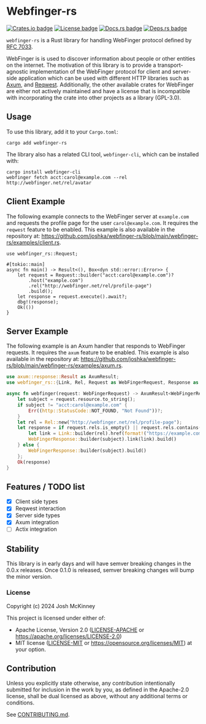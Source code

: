 # Webfinger-rs

[![Crates.io badge]][crate]
[![License badge]][license]
[![Docs.rs badge]][docs]
[![Deps.rs badge]][dependencies]

<!-- cargo-rdme start -->

`webfinger-rs` is a Rust library for handling WebFinger protocol defined by [RFC 7033].

WebFinger is  is used to discover information about people or other entities on the internet.
The motivation of this library is to provide a transport-agnostic implementation of the
WebFinger protocol for client and server-side application which can be used with different HTTP
libraries such as [Axum], and [Reqwest]. Additionally, the other available crates for WebFinger
are either not actively maintained and have a license that is incompatible with incorporating
the crate into other projects as a library (GPL-3.0).

[RFC 7033]: https://www.rfc-editor.org/rfc/rfc7033.html
[Axum]: https://crates.io/crates/axum
[Reqwest]: https://crates.io/crates/reqwest

## Usage

To use this library, add it to your `Cargo.toml`:

```shell
cargo add webfinger-rs
```

The library also has a related CLI tool, `webfinger-cli`, which can be installed with:

```shell
cargo install webfinger-cli
webfinger fetch acct:carol@example.com --rel http://webfinger.net/rel/avatar
```

## Client Example

The following example connects to the WebFinger server at `example.com` and requests the profile
page for the user `carol@example.com`. It requires the `reqwest` feature to be enabled. This
example is also available in the repository at:
<https://github.com/joshka/webfinger-rs/blob/main/webfinger-rs/examples/client.rs>.

```rust, no_run
use webfinger_rs::Request;

#[tokio::main]
async fn main() -> Result<(), Box<dyn std::error::Error>> {
    let request = Request::builder("acct:carol@example.com")?
        .host("example.com")
        .rel("http://webfinger.net/rel/profile-page")
        .build();
    let response = request.execute().await?;
    dbg!(response);
    Ok(())
}
```

## Server Example

The following example is an Axum handler that responds to WebFinger requests. It requires the
`axum` feature to be enabled. This example is also available in the repository at:
<https://github.com/joshka/webfinger-rs/blob/main/webfinger-rs/examples/axum.rs>.

```rust
use axum::response::Result as AxumResult;
use webfinger_rs::{Link, Rel, Request as WebFingerRequest, Response as WebFingerResponse};

async fn webfinger(request: WebFingerRequest) -> AxumResult<WebFingerResponse> {
    let subject = request.resource.to_string();
    if subject != "acct:carol@example.com" {
        Err((http::StatusCode::NOT_FOUND, "Not Found"))?;
    }
    let rel = Rel::new("http://webfinger.net/rel/profile-page");
    let response = if request.rels.is_empty() || request.rels.contains(&rel) {
        let link = Link::builder(rel).href(format!("https://example.com/profile/{subject}"));
        WebFingerResponse::builder(subject).link(link).build()
    } else {
        WebFingerResponse::builder(subject).build()
    };
    Ok(response)
}
```

## Features / TODO list

- [x] Client side types
- [x] Reqwest interaction
- [x] Server side types
- [x] Axum integration
- [ ] Actix integration

## Stability

This library is in early days and will have semver breaking changes in the 0.0.x releases. Once
0.1.0 is released, semver breaking changes will bump the minor version.

### License

Copyright (c) 2024 Josh McKinney

This project is licensed under either of:

- Apache License, Version 2.0 ([LICENSE-APACHE](LICENSE-APACHE) or
  <https://apache.org/licenses/LICENSE-2.0>)
- MIT license ([LICENSE-MIT](LICENSE-MIT) or <https://opensource.org/licenses/MIT>)
  at your option.

<!-- cargo-rdme end -->

## Contribution

Unless you explicitly state otherwise, any contribution intentionally submitted for inclusion in the
work by you, as defined in the Apache-2.0 license, shall be dual licensed as above, without any
additional terms or conditions.

See [CONTRIBUTING.md](CONTRIBUTING.md).

[Crates.io badge]: https://img.shields.io/crates/v/webfinger-rs?logo=rust&style=for-the-badge
[License badge]: https://img.shields.io/crates/l/webfinger-rs?style=for-the-badge
[Docs.rs badge]: https://img.shields.io/docsrs/webfinger-rs?logo=rust&style=for-the-badge
[Deps.rs badge]: https://deps.rs/repo/github/joshka/webfinger-rs/status.svg?style=for-the-badge
[crate]: https://crates.io/crates/webfinger-rs
[license]: ./LICENSE-MIT
[docs]: https://docs.rs/webfinger-rs/
[dependencies]: https://deps.rs/repo/github/joshka/webfinger-rs
